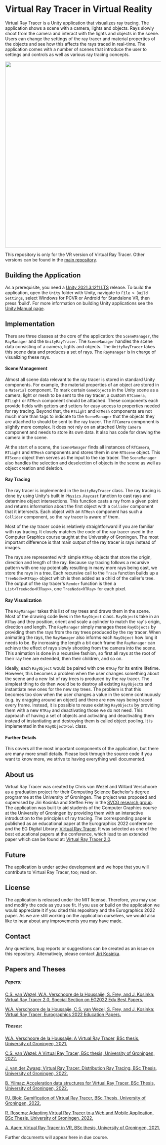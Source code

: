 # Virtual Ray Tracer in Virtual Reality

Virtual Ray Tracer is a Unity application that visualizes ray tracing. The application shows a scene with a camera, lights and objects. Rays slowly shoot from the camera and interact with the lights and objects in the scene. Users can change the settings of the ray tracer and material properties of the objects and see how this affects the rays traced in real-time. The application comes with a number of scenes that introduce the user to settings and controls as well as various ray tracing concepts.

<p align="center">
  <img src="https://github.com/user-attachments/assets/6aa357aa-e018-4073-8ba3-b37308687f7d" width=600/>
<p/>

This repository is only for the VR version of Virtual Ray Tracer. Other versions can be found in the [main repository](https://github.com/wezel/Virtual-Ray-Tracer).

## Building the Application

As a prerequisite, you need a [Unity 2021.3.12f1 LTS](https://unity3d.com/unity/qa/lts-releases) release. To build the application, open the `Unity` folder with Unity, navigate to `File > Build Settings`, select Windows for PCVR or Android for Standalone VR, then press 'build'. For more information on building Unity applications see the [Unity Manual page](https://docs.unity3d.com/Manual/BuildSettings.html).

## Implementation

There are three classes at the core of the application: the `SceneManager`, the `RayManager` and the `UnityRayTracer`. The `SceneManager` handles the scene data consisting of a camera, lights and objects. The `UnityRayTracer` takes this scene data and produces a set of rays. The `RayManager` is in charge of visualizing these rays.

#### Scene Management

Almost all scene data relevant to the ray tracer is stored in standard Unity components. For example, the material properties of an object are stored in a `Material` component. To mark certain `GameObject`s in the Unity scene as a camera, light or mesh to be sent to the ray tracer, a custom `RTCamera`, `RTLight` or `RTMesh` component should be attached. These components each provide fields with getters and setters for easy access to properties needed for ray tracing. Beyond that, the `RTLight` and `RTMesh` components are not much more than tags to indicate to the `SceneManager` that the objects they are attached to should be sent to the ray tracer. The `RTCamera` component is slightly more complex.  It does not rely on an attached Unity `Camera` component and needs to store its own data. It also has code for drawing the camera in the scene.

At the start of a scene, the `SceneManager` finds all instances of `RTCamera`, `RTLight` and `RTMesh` components and stores them in one `RTScene` object. This `RTScene` object then serves as the input to the ray tracer. The `SceneManager` also handles the selection and deselection of objects in the scene as well as object creation and deletion.

#### Ray Tracing

The ray tracer is implemented in the `UnityRayTracer` class. The ray tracing is done by using Unity's built in `Physics.Raycast` function to cast rays and determine object intersections. This function casts a ray from a given point and returns information about the first object with a `Collider` component that it intersects. Each object with an `RTMesh` component has such a `Collider` component, so the ray tracer is aware of them.

Most of the ray tracer code is relatively straightforward if you are familiar with ray tracing. It closely matches the code of the ray tracer used in the Computer Graphics course taught at the University of Groningen. The most important difference is that main output of the ray tracer is rays instead of images.

The rays are represented with simple `RTRay` objects that store the origin, direction and length of the ray. Because ray tracing follows a recursive pattern with one ray potentially resulting in many more rays being cast, we store the rays in a tree. Each recursive call to the `Trace` function builds up a `TreeNode<RTRay>` object which is then added as a child of the caller's tree. The output of the ray tracer's `Render` function is then a `List<TreeNode<RTRay>>`, one `TreeNode<RTRay>` for each pixel.

#### Ray Visualization

The `RayManager` takes this list of ray trees and draws them in the scene. Most of the drawing code lives in the `RayObject` class. `RayObject`s take in an `RTRay` and they position, orient and scale a cylinder to match the ray's origin, direction and length. The `RayManager` simply manages these `RayObjects` by providing them the rays from the ray trees produced by the ray tracer. When animating the rays, the `RayManager` also informs each `RayObject` how long it needs to be. By increasing the length a bit each frame the `RayManager` can achieve the effect of rays slowly shooting from the camera into the scene. This animation is done in a recursive fashion, so first all rays at the root of their ray tree are extended, then their children, and so on.

Ideally, each `RayObject` would be paired with one `RTRay` for its entire lifetime. However, this becomes a problem when the user changes something about the scene and a new list of ray trees is produced by the ray tracer. The simplest thing to do then would be to destroy all existing `RayObject`s and instantiate new ones for the new ray trees. The problem is that this becomes too slow when the user changes a value in the scene continuously (e.g. by dragging around an object) and there are new rays being traced every frame. Instead, it is possible to reuse existing `RayObjects` by providing them with a new `RTRay` and deactivating those we do not need. This approach of having a set of objects and activating and deactivating them instead of instantiating and destroying them is called object pooling. It is implemented in the `RayObjectPool` class.

#### Further Details

This covers all the most important components of the application, but there are many more small details. Please look through the source code if you want to know more, we strive to having everything well documented.

## About us

Virtual Ray Tracer was created by Chris van Wezel and Willard Verschoore as a graduation project for their Computing Science Bachelor's degree programme at the University of Groningen. The project was proposed and supervised by Jiri Kosinka and Steffen Frey in the [SVCG research group](https://www.cs.rug.nl/svcg/Main/HomePage). The application was built to aid students of the Computer Graphics course at the University of Groningen by providing them with an interactive introduction to the principles of ray tracing. The corresponding paper is published as an educational paper at the Eurographics 2022 conference and the EG Digital Library: [Virtual Ray Tracer](https://diglib.eg.org/handle/10.2312/eged20221045). It was selected as one of the best educational papers at the conference, which lead to an extended paper which can be found at: [Virtual Ray Tracer 2.0](https://doi.org/10.1016/j.cag.2023.01.005).

## Future

The application is under active development and we hope that you will contribute to Virtual Ray Tracer, too; read on.

## License

The application is released under the MIT license. Therefore, you may use and modify the code as you see fit. If you use or build on the application we would appreciate it if you cited this repository and the Eurographics 2022 paper. As we are still working on the application ourselves, we would also like to hear about any improvements you may have made.

## Contact

Any questions, bug reports or suggestions can be created as an issue on this repository. Alternatively, please contact [Jiri Kosinka](http://www.cs.rug.nl/svcg/People/JiriKosinka).

## Papers and Theses

##### Papers:

[C.S. van Wezel, W.A. Verschoore de la Houssaije, S. Frey, and J. Kosinka: Virtual Ray Tracer 2.0, Special Section on EG2022 Edu Best Papers.](https://doi.org/10.1016/j.cag.2023.01.005)

[W.A. Verschoore de la Houssaije, C.S. van Wezel, S. Frey, and J. Kosinka: Virtual Ray Tracer, Eurographics 2022 Education Papers.](https://diglib.eg.org/handle/10.2312/eged20221045)

##### Theses:

[W.A. Verschoore de la Houssaije: A Virtual Ray Tracer, BSc thesis, University of Groningen, 2021.](http://fse.studenttheses.ub.rug.nl/24859)

[C.S. van Wezel: A Virtual Ray Tracer, BSc thesis, University of Groningen, 2022.](http://fse.studenttheses.ub.rug.nl/26455)

[J. van der Zwaag: Virtual Ray Tracer: Distribution Ray Tracing, BSc Thesis, University of Groningen, 2022.](https://fse.studenttheses.ub.rug.nl/27881)

[B. Yilmaz: Acceleration data structures for Virtual Ray Tracer, BSc Thesis, University of Groningen, 2022.](https://fse.studenttheses.ub.rug.nl/27838)

[PJ. Blok: Gamification of Virtual Ray Tracer, BSc Thesis, University of Groningen, 2022.](https://fse.studenttheses.ub.rug.nl/27596)

[R. Rosema: Adapting Virtual Ray Tracer to a Web and Mobile Application, BSc Thesis, University of Groningen, 2022.](https://fse.studenttheses.ub.rug.nl/27894)

[A. Aaen: Virtual Ray Tracer in VR, BSc thesis, University of Groningen, 2021.](https://fse.studenttheses.ub.rug.nl/33355/)

Further documents will appear here in due course.
